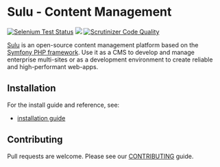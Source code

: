 # Sulu - Content Management

[![Selenium Test Status](https://saucelabs.com/buildstatus/sulu-cmf)](https://saucelabs.com/u/sulu-cmf)
[![](https://travis-ci.org/sulu-io/sulu-standard.svg?branch=master)](https://travis-ci.org/sulu-io/sulu-standard)
[![Scrutinizer Code Quality](https://scrutinizer-ci.com/g/sulu-io/sulu-standard/badges/quality-score.png?s=3039e48d6515ea846578ca06f3c5bd5442ad3c5b)](https://scrutinizer-ci.com/g/sulu-io/sulu-standard/)

[Sulu](http://sulu.io/) is an open-source content management platform based on the
[Symfony PHP framework](http://cmf.symfony.com/). Use it as a CMS to develop and
manage enterprise multi-sites or as a development environment to create reliable
and high-performant web-apps.

## Installation

For the install guide and reference, see:

* [installation guide](http://docs.sulu.io/en/latest/book/getting-started/index.html)

## Contributing

Pull requests are welcome. Please see our [CONTRIBUTING](https://github.com/sulu-io/sulu-standard/blob/develop/CONTRIBUTING.md) guide.
